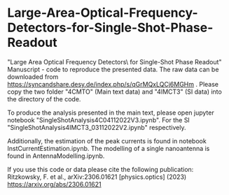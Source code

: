 # Large-Area-Optical-Frequency-Detectors-for-Single-Shot-Phase-Readout
"Large Area Optical Frequency Detectors\\ for Single-Shot Phase Readout" Manuscript - code to reproduce the presented data.
The raw data can be downloaded from https://syncandshare.desy.de/index.php/s/qGrMQxLQCj6MGHm . Please copy the two folder "4CMTO" (Main text data) and "4IMCT3" (SI data) into the directory of the code.

To produce the analysis presented in the main text, please open jupyter notebook "SingleShotAnalysis4C04112022V3.ipynb".
For the SI "SingleShotAnalysis4IMCT3_03112022V2.ipynb" respectively.

Additionally, the estimation of the peak currents is found in notebook InstCurrentEstimation.ipynb. 
The modelling of a single nanoantenna is found in AntennaModelling.ipynb.


If you use this code or data please cite the following publication:
Ritzkowsky, F. et al., arXiv:2306.01621 [physics.optics] (2023)
https://arxiv.org/abs/2306.01621
